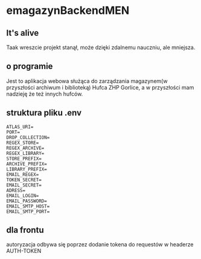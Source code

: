 # emagazynBackendMEN

## It's alive
Taak wreszcie projekt stanął, może dzięki zdalnemu nauczniu, ale mniejsza.
## o programie
Jest to aplikacja webowa służąca do zarządzania magazynem(w przyszłości archiwum i biblioteką) Hufca ZHP Gorlice, a w przyszłości mam nadzieję że też innych hufców.
## struktura pliku .env
```
ATLAS_URI=
PORT=
DROP_COLLECTION=
REGEX_STORE=
REGEX_ARCHIVE=
REGEX_LIBRARY=
STORE_PREFIX=
ARCHIVE_PREFIX=
LIBRARY_PREFIX=
EMAIL_REGEX=
TOKEN_SECRET=
EMAIL_SECRET=
ADRESS=
EMAIL_LOGIN=
EMAIL_PASSWORD=
EMAIL_SMTP_HOST=
EMAIL_SMTP_PORT=
```
## dla frontu
autoryzacja odbywa się poprzez dodanie tokena do requestów w headerze AUTH-TOKEN
